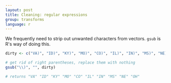 ```yaml
---
layout: post
title: Cleaning: regular expressions
group: transforms
language: r
---
```

We frequently need to strip out unwanted characters from vectors. `gsub` is R's way of doing this.

```r
dirty <- c("VA)", "ID)", "KY)", "MO)", "CO)", "IL)", "IN)", "MS)", "NE)", "OH)")

# get rid of right parentheses, replace them with nothing
gsub("\\)", "", dirty)

# returns "VA" "ID" "KY" "MO" "CO" "IL" "IN" "MS" "NE" "OH"

```
